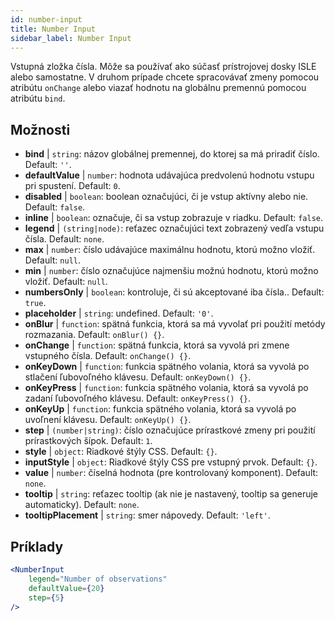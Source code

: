 ```yaml
---
id: number-input
title: Number Input
sidebar_label: Number Input
---
```


Vstupná zložka čísla. Môže sa používať ako súčasť prístrojovej dosky ISLE alebo samostatne. V druhom prípade chcete spracovávať zmeny pomocou atribútu `onChange` alebo viazať hodnotu na globálnu premennú pomocou atribútu `bind`.

## Možnosti

* __bind__ | `string`: názov globálnej premennej, do ktorej sa má priradiť číslo. Default: `''`.
* __defaultValue__ | `number`: hodnota udávajúca predvolenú hodnotu vstupu pri spustení. Default: `0`.
* __disabled__ | `boolean`: boolean označujúci, či je vstup aktívny alebo nie. Default: `false`.
* __inline__ | `boolean`: označuje, či sa vstup zobrazuje v riadku. Default: `false`.
* __legend__ | `(string|node)`: reťazec označujúci text zobrazený vedľa vstupu čísla. Default: `none`.
* __max__ | `number`: číslo udávajúce maximálnu hodnotu, ktorú možno vložiť. Default: `null`.
* __min__ | `number`: číslo označujúce najmenšiu možnú hodnotu, ktorú možno vložiť. Default: `null`.
* __numbersOnly__ | `boolean`: kontroluje, či sú akceptované iba čísla.. Default: `true`.
* __placeholder__ | `string`: undefined. Default: `'0'`.
* __onBlur__ | `function`: spätná funkcia, ktorá sa má vyvolať pri použití metódy rozmazania. Default: `onBlur() {}`.
* __onChange__ | `function`: spätná funkcia, ktorá sa vyvolá pri zmene vstupného čísla. Default: `onChange() {}`.
* __onKeyDown__ | `function`: funkcia spätného volania, ktorá sa vyvolá po stlačení ľubovoľného klávesu. Default: `onKeyDown() {}`.
* __onKeyPress__ | `function`: funkcia spätného volania, ktorá sa vyvolá po zadaní ľubovoľného klávesu. Default: `onKeyPress() {}`.
* __onKeyUp__ | `function`: funkcia spätného volania, ktorá sa vyvolá po uvoľnení klávesu. Default: `onKeyUp() {}`.
* __step__ | `(number|string)`: číslo označujúce prírastkové zmeny pri použití prírastkových šípok. Default: `1`.
* __style__ | `object`: Riadkové štýly CSS. Default: `{}`.
* __inputStyle__ | `object`: Riadkové štýly CSS pre vstupný prvok. Default: `{}`.
* __value__ | `number`: číselná hodnota (pre kontrolovaný komponent). Default: `none`.
* __tooltip__ | `string`: reťazec tooltip (ak nie je nastavený, tooltip sa generuje automaticky). Default: `none`.
* __tooltipPlacement__ | `string`: smer nápovedy. Default: `'left'`.


## Príklady

```jsx live
<NumberInput
    legend="Number of observations"
    defaultValue={20}
    step={5}
/>
```

